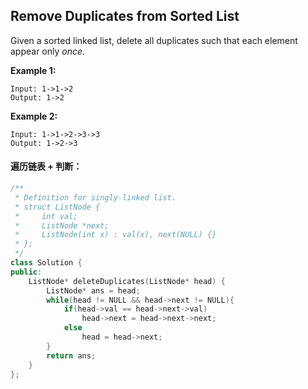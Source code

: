 ## Remove Duplicates from Sorted List

Given a sorted linked list, delete all duplicates such that each element appear only *once*.

**Example 1:**

```
Input: 1->1->2
Output: 1->2
```

**Example 2:**

```
Input: 1->1->2->3->3
Output: 1->2->3
```

#### 遍历链表 + 判断：

```c++
/**
 * Definition for singly-linked list.
 * struct ListNode {
 *     int val;
 *     ListNode *next;
 *     ListNode(int x) : val(x), next(NULL) {}
 * };
 */
class Solution {
public:
    ListNode* deleteDuplicates(ListNode* head) {
        ListNode* ans = head;
        while(head != NULL && head->next != NULL){
            if(head->val == head->next->val)
                head->next = head->next->next;
            else
                head = head->next;
        }
        return ans;
    }
};
```

